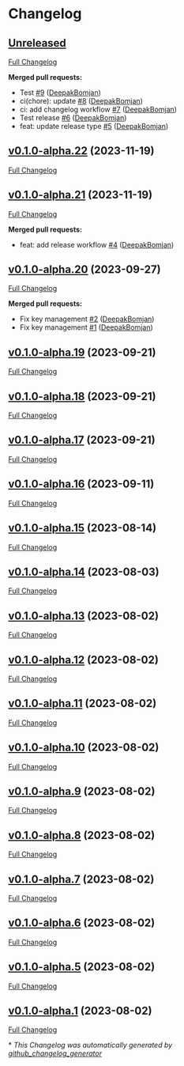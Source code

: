 # Changelog

## [Unreleased](https://github.com/DeepakBomjan/ibc-contracts/tree/HEAD)

[Full Changelog](https://github.com/DeepakBomjan/ibc-contracts/compare/v0.1.0-alpha.22...HEAD)

**Merged pull requests:**

- Test [\#9](https://github.com/DeepakBomjan/ibc-contracts/pull/9) ([DeepakBomjan](https://github.com/DeepakBomjan))
- ci\(chore\): update [\#8](https://github.com/DeepakBomjan/ibc-contracts/pull/8) ([DeepakBomjan](https://github.com/DeepakBomjan))
- ci: add changelog workflow [\#7](https://github.com/DeepakBomjan/ibc-contracts/pull/7) ([DeepakBomjan](https://github.com/DeepakBomjan))
- Test release [\#6](https://github.com/DeepakBomjan/ibc-contracts/pull/6) ([DeepakBomjan](https://github.com/DeepakBomjan))
- feat: update release type [\#5](https://github.com/DeepakBomjan/ibc-contracts/pull/5) ([DeepakBomjan](https://github.com/DeepakBomjan))

## [v0.1.0-alpha.22](https://github.com/DeepakBomjan/ibc-contracts/tree/v0.1.0-alpha.22) (2023-11-19)

[Full Changelog](https://github.com/DeepakBomjan/ibc-contracts/compare/v0.1.0-alpha.21...v0.1.0-alpha.22)

## [v0.1.0-alpha.21](https://github.com/DeepakBomjan/ibc-contracts/tree/v0.1.0-alpha.21) (2023-11-19)

[Full Changelog](https://github.com/DeepakBomjan/ibc-contracts/compare/v0.1.0-alpha.20...v0.1.0-alpha.21)

**Merged pull requests:**

- feat: add release workflow [\#4](https://github.com/DeepakBomjan/ibc-contracts/pull/4) ([DeepakBomjan](https://github.com/DeepakBomjan))

## [v0.1.0-alpha.20](https://github.com/DeepakBomjan/ibc-contracts/tree/v0.1.0-alpha.20) (2023-09-27)

[Full Changelog](https://github.com/DeepakBomjan/ibc-contracts/compare/v0.1.0-alpha.19...v0.1.0-alpha.20)

**Merged pull requests:**

- Fix key management [\#2](https://github.com/DeepakBomjan/ibc-contracts/pull/2) ([DeepakBomjan](https://github.com/DeepakBomjan))
- Fix key management [\#1](https://github.com/DeepakBomjan/ibc-contracts/pull/1) ([DeepakBomjan](https://github.com/DeepakBomjan))

## [v0.1.0-alpha.19](https://github.com/DeepakBomjan/ibc-contracts/tree/v0.1.0-alpha.19) (2023-09-21)

[Full Changelog](https://github.com/DeepakBomjan/ibc-contracts/compare/v0.1.0-alpha.18...v0.1.0-alpha.19)

## [v0.1.0-alpha.18](https://github.com/DeepakBomjan/ibc-contracts/tree/v0.1.0-alpha.18) (2023-09-21)

[Full Changelog](https://github.com/DeepakBomjan/ibc-contracts/compare/v0.1.0-alpha.17...v0.1.0-alpha.18)

## [v0.1.0-alpha.17](https://github.com/DeepakBomjan/ibc-contracts/tree/v0.1.0-alpha.17) (2023-09-21)

[Full Changelog](https://github.com/DeepakBomjan/ibc-contracts/compare/v0.1.0-alpha.16...v0.1.0-alpha.17)

## [v0.1.0-alpha.16](https://github.com/DeepakBomjan/ibc-contracts/tree/v0.1.0-alpha.16) (2023-09-11)

[Full Changelog](https://github.com/DeepakBomjan/ibc-contracts/compare/v0.1.0-alpha.15...v0.1.0-alpha.16)

## [v0.1.0-alpha.15](https://github.com/DeepakBomjan/ibc-contracts/tree/v0.1.0-alpha.15) (2023-08-14)

[Full Changelog](https://github.com/DeepakBomjan/ibc-contracts/compare/v0.1.0-alpha.14...v0.1.0-alpha.15)

## [v0.1.0-alpha.14](https://github.com/DeepakBomjan/ibc-contracts/tree/v0.1.0-alpha.14) (2023-08-03)

[Full Changelog](https://github.com/DeepakBomjan/ibc-contracts/compare/v0.1.0-alpha.13...v0.1.0-alpha.14)

## [v0.1.0-alpha.13](https://github.com/DeepakBomjan/ibc-contracts/tree/v0.1.0-alpha.13) (2023-08-02)

[Full Changelog](https://github.com/DeepakBomjan/ibc-contracts/compare/v0.1.0-alpha.12...v0.1.0-alpha.13)

## [v0.1.0-alpha.12](https://github.com/DeepakBomjan/ibc-contracts/tree/v0.1.0-alpha.12) (2023-08-02)

[Full Changelog](https://github.com/DeepakBomjan/ibc-contracts/compare/v0.1.0-alpha.11...v0.1.0-alpha.12)

## [v0.1.0-alpha.11](https://github.com/DeepakBomjan/ibc-contracts/tree/v0.1.0-alpha.11) (2023-08-02)

[Full Changelog](https://github.com/DeepakBomjan/ibc-contracts/compare/v0.1.0-alpha.10...v0.1.0-alpha.11)

## [v0.1.0-alpha.10](https://github.com/DeepakBomjan/ibc-contracts/tree/v0.1.0-alpha.10) (2023-08-02)

[Full Changelog](https://github.com/DeepakBomjan/ibc-contracts/compare/v0.1.0-alpha.9...v0.1.0-alpha.10)

## [v0.1.0-alpha.9](https://github.com/DeepakBomjan/ibc-contracts/tree/v0.1.0-alpha.9) (2023-08-02)

[Full Changelog](https://github.com/DeepakBomjan/ibc-contracts/compare/v0.1.0-alpha.8...v0.1.0-alpha.9)

## [v0.1.0-alpha.8](https://github.com/DeepakBomjan/ibc-contracts/tree/v0.1.0-alpha.8) (2023-08-02)

[Full Changelog](https://github.com/DeepakBomjan/ibc-contracts/compare/v0.1.0-alpha.7...v0.1.0-alpha.8)

## [v0.1.0-alpha.7](https://github.com/DeepakBomjan/ibc-contracts/tree/v0.1.0-alpha.7) (2023-08-02)

[Full Changelog](https://github.com/DeepakBomjan/ibc-contracts/compare/v0.1.0-alpha.6...v0.1.0-alpha.7)

## [v0.1.0-alpha.6](https://github.com/DeepakBomjan/ibc-contracts/tree/v0.1.0-alpha.6) (2023-08-02)

[Full Changelog](https://github.com/DeepakBomjan/ibc-contracts/compare/v0.1.0-alpha.5...v0.1.0-alpha.6)

## [v0.1.0-alpha.5](https://github.com/DeepakBomjan/ibc-contracts/tree/v0.1.0-alpha.5) (2023-08-02)

[Full Changelog](https://github.com/DeepakBomjan/ibc-contracts/compare/v0.1.0-alpha.1...v0.1.0-alpha.5)

## [v0.1.0-alpha.1](https://github.com/DeepakBomjan/ibc-contracts/tree/v0.1.0-alpha.1) (2023-08-02)

[Full Changelog](https://github.com/DeepakBomjan/ibc-contracts/compare/78d71383d4f11fee1b9748c21fb280709d7bf0c3...v0.1.0-alpha.1)



\* *This Changelog was automatically generated by [github_changelog_generator](https://github.com/github-changelog-generator/github-changelog-generator)*
